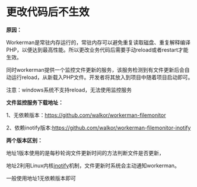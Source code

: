 # 更改代码后不生效

**原因：**

Workerman是常驻内存运行的，常驻内存可以避免重复读取磁盘、重复解释编译PHP，以便达到最高性能。所以更改业务代码后需要手动reload或者restart才能生效。

同时workerman提供一个监控文件更新的服务，该服务检测到有文件更新后会自动运行reload，从新载入PHP文件。开发者将其放入到项目中随着项目启动即可。

注意：windows系统不支持reload，无法使用监控服务

**文件监控服务下载地址：**

1、无依赖版本：https://github.com/walkor/workerman-filemonitor

2、依赖inotify版本:https://github.com/walkor/workerman-filemonitor-inotify


**两个版本区别：**

地址1版本使用的是每秒轮询文件更新时间的方法判断文件是否更新，

地址2利用Linux内核[inotify](https://baike.baidu.com/view/2645027.htm)机制，文件更新时系统会主动通知workerman。

一般使用地址1无依赖版本即可
